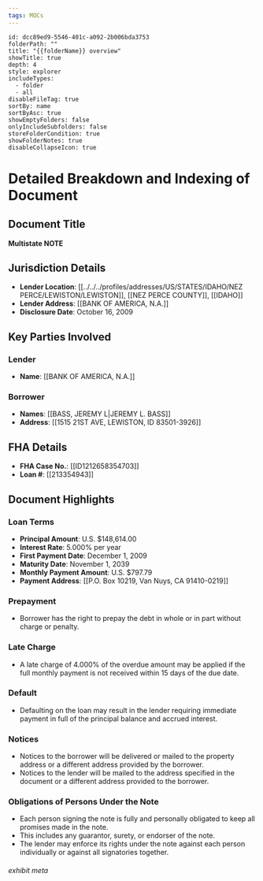 ```yaml
---
tags: MOCs
---
```

```folder-overview
id: dcc89ed9-5546-401c-a092-2b006bda3753
folderPath: ""
title: "{{folderName}} overview"
showTitle: true
depth: 4
style: explorer
includeTypes:
  - folder
  - all
disableFileTag: true
sortBy: name
sortByAsc: true
showEmptyFolders: false
onlyIncludeSubfolders: false
storeFolderCondition: true
showFolderNotes: true
disableCollapseIcon: true
```
# Detailed Breakdown and Indexing of Document

## Document Title
**Multistate NOTE**

## Jurisdiction Details
- **Lender Location**: [[../../../profiles/addresses/US/STATES/IDAHO/NEZ PERCE/LEWISTON/LEWISTON]], [[NEZ PERCE COUNTY]], [[IDAHO]] 
- **Lender Address**: [[BANK OF AMERICA, N.A.]] 
- **Disclosure Date**: October 16, 2009 

## Key Parties Involved
### Lender
- **Name**: [[BANK OF AMERICA, N.A.]] 

### Borrower
- **Names**: [[BASS, JEREMY L|JEREMY L. BASS]] 
- **Address**: [[1515 21ST AVE, LEWISTON, ID 83501-3926]] 

## FHA Details
- **FHA Case No.**: [[ID1212658354703]] 
- **Loan #**: [[213354943]] 

## Document Highlights

### Loan Terms
- **Principal Amount**: U.S. $148,614.00 
- **Interest Rate**: 5.000% per year 
- **First Payment Date**: December 1, 2009
- **Maturity Date**: November 1, 2039
- **Monthly Payment Amount**: U.S. $797.79
- **Payment Address**: [[P.O. Box 10219, Van Nuys, CA 91410-0219]]

### Prepayment
- Borrower has the right to prepay the debt in whole or in part without charge or penalty.

### Late Charge
- A late charge of 4.000% of the overdue amount may be applied if the full monthly payment is not received within 15 days of the due date.

### Default
- Defaulting on the loan may result in the lender requiring immediate payment in full of the principal balance and accrued interest.

### Notices
- Notices to the borrower will be delivered or mailed to the property address or a different address provided by the borrower.
- Notices to the lender will be mailed to the address specified in the document or a different address provided to the borrower.

### Obligations of Persons Under the Note
- Each person signing the note is fully and personally obligated to keep all promises made in the note.
- This includes any guarantor, surety, or endorser of the note.
- The lender may enforce its rights under the note against each person individually or against all signatories together.

###### exhibit meta
